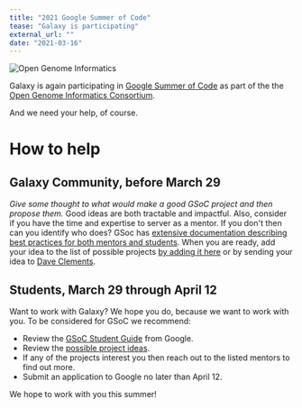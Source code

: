 ```yaml
---
title: "2021 Google Summer of Code"
tease: "Galaxy is participating"
external_url: ""
date: "2021-03-16"
---
```


<img class="float-right" src="/src/develop/gsoc/ogi-gsoc-3-suns.png" alt="Open Genome Informatics" style="max-width: 18rem;" />

Galaxy is again participating in [Google Summer of Code](https://summerofcode.withgoogle.com/) as part of the the [Open Genome Informatics Consortium](http://gmod.org/wiki/GSoC).  

And we need your help, of course.

# How to help

## Galaxy Community, before March 29

*Give some thought to what would make a good GSoC project and then propose them.*  Good ideas are both tractable and impactful.  Also, consider if you have the time and expertise to server as a mentor.  If you don't then can you identify who does?  GSoc has [extensive documentation describing best practices for both mentors and students](https://google.github.io/gsocguides/).  When you are ready, add your idea to the list of possible projects [by adding it here](http://gmod.org/wiki/GSOC_Project_Ideas_2021) or by sending your idea to [Dave Clements](/src/people/dave-clements/index.md).

## Students, March 29 through April 12

Want to work with Galaxy?  We hope you do, because we want to work with you.  To be considered for GSoC we recommend:

* Review the [GSoC Student Guide](https://google.github.io/gsocguides/student/) from Google.
* Review the [possible project ideas](http://gmod.org/wiki/GSOC_Project_Ideas_2021).
* If any of the projects interest you then reach out to the listed mentors to find out more.
* Submit an application to Google no later than April 12.

We hope to work with you this summer!
